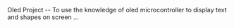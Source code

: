    Oled Project -- To use the knowledge of oled microcontroller to display text and shapes on screen ... 

